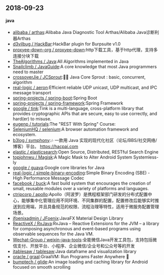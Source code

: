 ## 2018-09-23

#### java
* [alibaba / arthas](https://github.com/alibaba/arthas):Alibaba Java Diagnostic Tool Arthas/Alibaba Java诊断利器Arthas
* [d3vilbug / HackBar](https://github.com/d3vilbug/HackBar):HackBar plugin for Burpsuite v1.0
* [proxyee-down-org / proxyee-down](https://github.com/proxyee-down-org/proxyee-down):http下载工具，基于http代理，支持多连接分块下载
* [TheAlgorithms / Java](https://github.com/TheAlgorithms/Java):All Algorithms implemented in Java
* [Snailclimb / JavaGuide](https://github.com/Snailclimb/JavaGuide):A core knowledge that most Java programmers need to master
* [crossoverJie / JCSprout](https://github.com/crossoverJie/JCSprout):👨‍🎓 Java Core Sprout : basic, concurrent, algorithm
* [real-logic / aeron](https://github.com/real-logic/aeron):Efficient reliable UDP unicast, UDP multicast, and IPC message transport
* [spring-projects / spring-boot](https://github.com/spring-projects/spring-boot):Spring Boot
* [spring-projects / spring-framework](https://github.com/spring-projects/spring-framework):Spring Framework
* [google / tink](https://github.com/google/tink):Tink is a multi-language, cross-platform library that provides cryptographic APIs that are secure, easy to use correctly, and hard(er) to misuse.
* [eugenp / tutorials](https://github.com/eugenp/tutorials):The "REST With Spring" Course:
* [SeleniumHQ / selenium](https://github.com/SeleniumHQ/selenium):A browser automation framework and ecosystem.
* [b3log / symphony](https://github.com/b3log/symphony):🎶 一款用 Java 实现的现代化社区（论坛/BBS/社交网络/博客）平台。 https://hacpai.com
* [elastic / elasticsearch](https://github.com/elastic/elasticsearch):Open Source, Distributed, RESTful Search Engine
* [topjohnwu / Magisk](https://github.com/topjohnwu/Magisk):A Magic Mask to Alter Android System Systemless-ly
* [google / guava](https://github.com/google/guava):Google core libraries for Java
* [real-logic / simple-binary-encoding](https://github.com/real-logic/simple-binary-encoding):Simple Binary Encoding (SBE) - High Performance Message Codec
* [facebook / buck](https://github.com/facebook/buck):A fast build system that encourages the creation of small, reusable modules over a variety of platforms and languages.
* [ctripcorp / apollo](https://github.com/ctripcorp/apollo):Apollo（阿波罗）是携程框架部门研发的分布式配置中心，能够集中化管理应用不同环境、不同集群的配置，配置修改后能够实时推送到应用端，并且具备规范的权限、流程治理等特性，适用于微服务配置管理场景。
* [jfoenixadmin / JFoenix](https://github.com/jfoenixadmin/JFoenix):JavaFX Material Design Library
* [ReactiveX / RxJava](https://github.com/ReactiveX/RxJava):RxJava – Reactive Extensions for the JVM – a library for composing asynchronous and event-based programs using observable sequences for the Java VM.
* [Wechat-Group / weixin-java-tools](https://github.com/Wechat-Group/weixin-java-tools):全能微信Java开发工具包，支持包括微信支付、开放平台、小程序、企业微信/企业号和公众号等的开发
* [jtablesaw / tablesaw](https://github.com/jtablesaw/tablesaw):Java dataframe and visualization library
* [oracle / graal](https://github.com/oracle/graal):GraalVM: Run Programs Faster Anywhere 🚀
* [bumptech / glide](https://github.com/bumptech/glide):An image loading and caching library for Android focused on smooth scrolling
